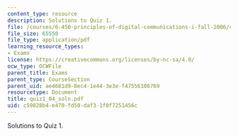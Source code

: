 ```yaml
---
content_type: resource
description: Solutions to Quiz 1.
file: /courses/6-450-principles-of-digital-communications-i-fall-2006/c59828b4e470fd50daf31f0f7251456c_quiz1_04_soln.pdf
file_size: 65550
file_type: application/pdf
learning_resource_types:
- Exams
license: https://creativecommons.org/licenses/by-nc-sa/4.0/
ocw_type: OCWFile
parent_title: Exams
parent_type: CourseSection
parent_uid: ae4681d9-8ec4-1e44-3e3e-f47556106769
resourcetype: Document
title: quiz1_04_soln.pdf
uid: c59828b4-e470-fd50-daf3-1f0f7251456c
---
```

Solutions to Quiz 1.